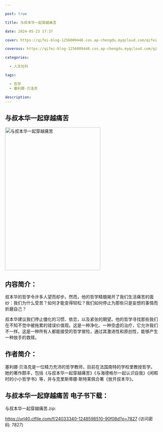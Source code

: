 ```yaml
---

post: true

title: 与叔本华一起穿越痛苦

date: 2024-05-23 17:37

cover: https://qifei-blog-1256009448.cos.ap-chengdu.myqcloud.com/qifei-blog/662619a30ea9cb1403677624.jpg

coveross: https://qifei-blog-1256009448.cos.ap-chengdu.myqcloud.com/qifei-blog/662619a30ea9cb1403677624.jpg

categories:

  - 人文社科

tags:

  - 哲学
  - 塞利娜·贝洛克

description:
---
```


## 与叔本华一起穿越痛苦
<img alt="与叔本华一起穿越痛苦 " class="aligncenter loading" data-was-processed="true" decoding="async" fetchpriority="high" height="471" src="https://qifei-blog-1256009448.cos.ap-chengdu.myqcloud.com/qifei-blog/662619a30ea9cb1403677624.jpg" style="cursor: zoom-in;" width="314"/>

## 内容简介：

叔本华的哲学令许多人望而却步。然而，他的哲学精髓揭开了我们生活痛苦的面纱：我们为什么受苦？如何才能变得轻松？我们如何停止为那些只是妄想的事情而折磨自己？

叔本华建议我们停止僵化的习惯、依恋，以及紧张的期望。他的哲学寻找那些我们在不知不觉中被拖累的错误价值观。这是一种净化、一种空虚的治疗，它允许我们不一样。这是一种所有人都能接受的哲学冒险，通过其激进性和原创性，能够产生一种放手的救赎。

## 作者简介：

塞利娜·贝洛克是一位精力充沛的哲学教师，目前在法国南特的学校里教授哲学。她的著作颇丰，包括《与叔本华一起穿越痛苦》《与海德格尔一起认识自我》《闲暇时的小小哲学书》等，并与克里斯蒂娜·斯特莱佩合著《放开叔本华》。

## 与叔本华一起穿越痛苦 电子书下载：
与叔本华一起穿越痛苦.zip: 

https://url40.ctfile.com/f/24033340-1248598510-90f08d?p=7827 (访问密码: 7827)
